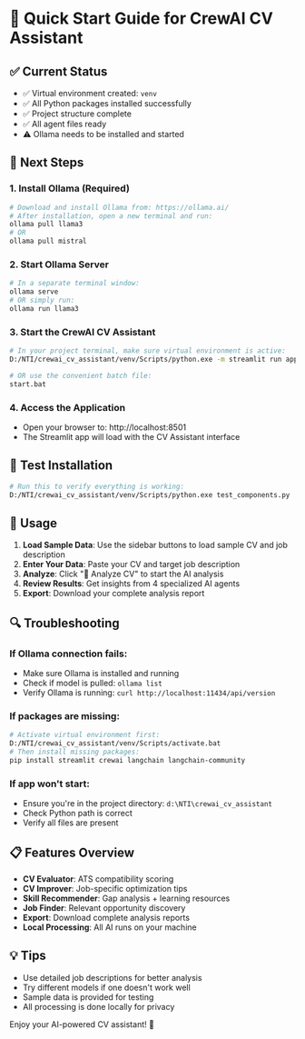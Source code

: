 # 🚀 Quick Start Guide for CrewAI CV Assistant

## ✅ Current Status
- ✅ Virtual environment created: `venv`
- ✅ All Python packages installed successfully
- ✅ Project structure complete
- ✅ All agent files ready
- ⚠️ Ollama needs to be installed and started

## 🔧 Next Steps

### 1. Install Ollama (Required)
```bash
# Download and install Ollama from: https://ollama.ai/
# After installation, open a new terminal and run:
ollama pull llama3
# OR
ollama pull mistral
```

### 2. Start Ollama Server
```bash
# In a separate terminal window:
ollama serve
# OR simply run:
ollama run llama3
```

### 3. Start the CrewAI CV Assistant
```bash
# In your project terminal, make sure virtual environment is active:
D:/NTI/crewai_cv_assistant/venv/Scripts/python.exe -m streamlit run app.py

# OR use the convenient batch file:
start.bat
```

### 4. Access the Application
- Open your browser to: http://localhost:8501
- The Streamlit app will load with the CV Assistant interface

## 🧪 Test Installation
```bash
# Run this to verify everything is working:
D:/NTI/crewai_cv_assistant/venv/Scripts/python.exe test_components.py
```

## 🎯 Usage
1. **Load Sample Data**: Use the sidebar buttons to load sample CV and job description
2. **Enter Your Data**: Paste your CV and target job description
3. **Analyze**: Click "🚀 Analyze CV" to start the AI analysis
4. **Review Results**: Get insights from 4 specialized AI agents
5. **Export**: Download your complete analysis report

## 🔍 Troubleshooting

### If Ollama connection fails:
- Make sure Ollama is installed and running
- Check if model is pulled: `ollama list`
- Verify Ollama is running: `curl http://localhost:11434/api/version`

### If packages are missing:
```bash
# Activate virtual environment first:
D:/NTI/crewai_cv_assistant/venv/Scripts/activate.bat
# Then install missing packages:
pip install streamlit crewai langchain langchain-community
```

### If app won't start:
- Ensure you're in the project directory: `d:\NTI\crewai_cv_assistant`
- Check Python path is correct
- Verify all files are present

## 📋 Features Overview
- **CV Evaluator**: ATS compatibility scoring
- **CV Improver**: Job-specific optimization tips
- **Skill Recommender**: Gap analysis + learning resources
- **Job Finder**: Relevant opportunity discovery
- **Export**: Download complete analysis reports
- **Local Processing**: All AI runs on your machine

## 💡 Tips
- Use detailed job descriptions for better analysis
- Try different models if one doesn't work well
- Sample data is provided for testing
- All processing is done locally for privacy

Enjoy your AI-powered CV assistant! 🎉
